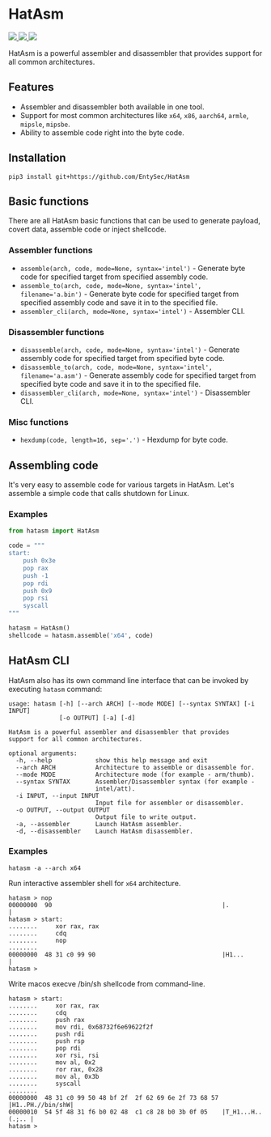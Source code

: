 # HatAsm

<p>
    <a href="https://entysec.netlify.app">
        <img src="https://img.shields.io/badge/developer-EntySec-3572a5.svg">
    </a>
    <a href="https://github.com/EntySec/HatAsm">
        <img src="https://img.shields.io/badge/language-Python-3572a5.svg">
    </a>
    <a href="https://github.com/EntySec/HatAsm/stargazers">
        <img src="https://img.shields.io/github/stars/EntySec/HatAsm?color=yellow">
    </a>
</p>

HatAsm is a powerful assembler and disassembler that provides support for all common architectures.

## Features

* Assembler and disassembler both available in one tool.
* Support for most common architectures like `x64`, `x86`, `aarch64`, `armle`, `mipsle`, `mipsbe`.
* Ability to assemble code right into the byte code.

## Installation

```shell
pip3 install git+https://github.com/EntySec/HatAsm
```

## Basic functions

There are all HatAsm basic functions that can be used to generate payload, covert data, assemble code or inject shellcode.

### Assembler functions

* `assemble(arch, code, mode=None, syntax='intel')` - Generate byte code for specified target from specified assembly code.
* `assemble_to(arch, code, mode=None, syntax='intel', filename='a.bin')` - Generate byte code for specified target from specified assembly code and save it in to the specified file.
* `assembler_cli(arch, mode=None, syntax='intel')` - Assembler CLI.

### Disassembler functions

* `disassemble(arch, code, mode=None, syntax='intel')` - Generate assembly code for specified target from specified byte
  code.
* `disassemble_to(arch, code, mode=None, syntax='intel', filename='a.asm')` - Generate assembly code for specified
  target from specified byte code and save it in to the specified file.
* `disassembler_cli(arch, mode=None, syntax='intel')` - Disassembler CLI.

### Misc functions

* `hexdump(code, length=16, sep='.')` - Hexdump for byte code.

## Assembling code

It's very easy to assemble code for various targets in HatAsm. Let's assemble a simple code that calls shutdown for Linux.

### Examples

```python
from hatasm import HatAsm

code = """
start:
    push 0x3e
    pop rax
    push -1
    pop rdi
    push 0x9
    pop rsi
    syscall
"""

hatasm = HatAsm()
shellcode = hatasm.assemble('x64', code)
```

## HatAsm CLI

HatAsm also has its own command line interface that can be invoked by executing `hatasm` command:

```
usage: hatasm [-h] [--arch ARCH] [--mode MODE] [--syntax SYNTAX] [-i INPUT]
              [-o OUTPUT] [-a] [-d]

HatAsm is a powerful assembler and disassembler that provides
support for all common architectures.

optional arguments:
  -h, --help            show this help message and exit
  --arch ARCH           Architecture to assemble or disassemble for.
  --mode MODE           Architecture mode (for example - arm/thumb).
  --syntax SYNTAX       Assembler/Disassembler syntax (for example -
                        intel/att).
  -i INPUT, --input INPUT
                        Input file for assembler or disassembler.
  -o OUTPUT, --output OUTPUT
                        Output file to write output.
  -a, --assembler       Launch HatAsm assembler.
  -d, --disassembler    Launch HatAsm disassembler.
```

### Examples

```
hatasm -a --arch x64
```

Run interactive assembler shell for `x64` architecture.

```
hatasm > nop
00000000  90                                               |.               |
hatasm > start:
........     xor rax, rax
........     cdq
........     nop
........     
00000000  48 31 c0 99 90                                   |H1...           |
hatasm >
```

Write macos execve /bin/sh shellcode from command-line.

```
hatasm > start:
........     xor rax, rax
........     cdq
........     push rax
........     mov rdi, 0x68732f6e69622f2f
........     push rdi
........     push rsp
........     pop rdi
........     xor rsi, rsi
........     mov al, 0x2
........     ror rax, 0x28
........     mov al, 0x3b
........     syscall
........
00000000  48 31 c0 99 50 48 bf 2f  2f 62 69 6e 2f 73 68 57 |H1..PH.//bin/shW|
00000010  54 5f 48 31 f6 b0 02 48  c1 c8 28 b0 3b 0f 05    |T_H1...H..(.;.. |
hatasm > 
```
